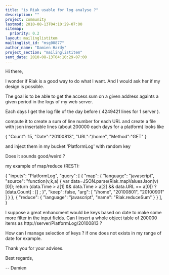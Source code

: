 ```yaml
---
title: "is Riak usable for log analyse ?"
description: ""
project: community
lastmod: 2010-08-13T04:10:29-07:00
sitemap:
  priority: 0.2
layout: mailinglistitem
mailinglist_id: "msg00877"
author_name: "Damien Hardy"
project_section: "mailinglistitem"
sent_date: 2010-08-13T04:10:29-07:00
---
```



Hi there,

I wonder if Riak is a good way to do what I want. And I would ask her if my
design is possible.

The goal is to be able to get the access sum on a given address againts a
given period in the logs of my web server.

Each days I get the log file of the day before ( 4249421 lines for 1 server
).

compute it to create a sum of line number for each URL and create a file
with json insertable lines (about 200000 each days for a platform) looks
like

 { "Count": 15, "Date":"20100813", "URL":"/home", "Method":"GET" }

and inject them in my bucket 'PlatformLog' with random key

Does it sounds good/weird ?

my example of map/reduce (REST):

{
 "inputs": "PlatformLog",
 "query": [
 {
 "map": {
 "language": "javascript",
 "source": "function(v,k,a) { var
data=JSON.parse(Riak.mapValuesJson(v)[0]); return (data.Time &gt; a[1] &&
data.Time &gt; a[2] && data.URL == a[0]) ? [data.Count] : [] ; }",
 "keep": false,
 "arg": [ "/home", "20100801", "20100901" ]
 }
 },
 {
 "reduce": {
 "language": "javascript",
 "name": "Riak.reduceSum"
 }
 }
 ],
}

I suppose a great enhancment would be keys based on date to make some more
filter in the input fields.
Can I insert a whole object table of 200000 items as
http://server/PlatformLog/20100813 ?

How can I manage selection of keys ? if one does not exists in my range of
date for example.

Thank you for your advises.

Best regards,

-- 
Damien
